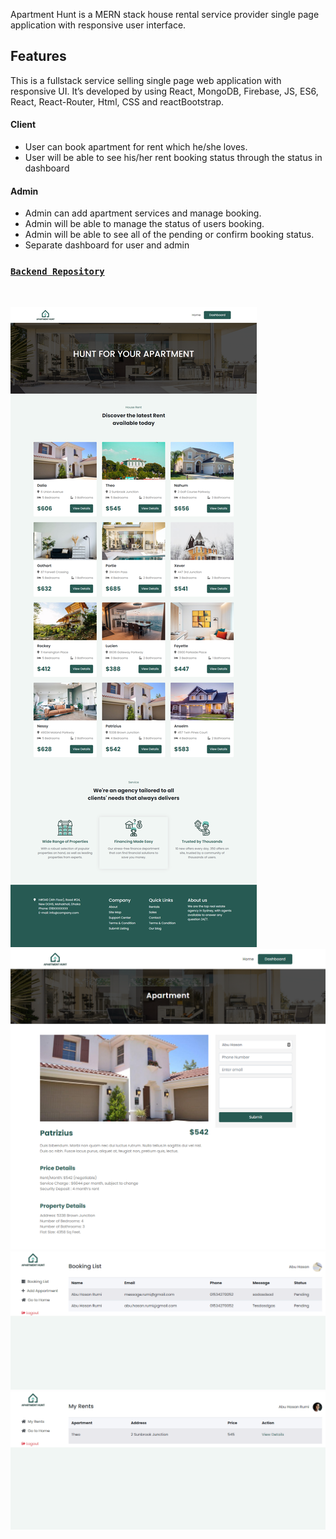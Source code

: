 Apartment Hunt is a MERN stack house rental service provider single page application with responsive user interface.

## Features
This is a fullstack service selling single page web application with responsive UI. It’s developed by using React, MongoDB, Firebase, JS, ES6, React, React-Router, Html, CSS and reactBootstrap.


#### Client 
- User can book apartment for rent which he/she loves. 
- User will be able to see his/her rent booking status through the status in dashboard

#### Admin
- Admin can add apartment services and manage booking.
- Admin will be able to manage the status of users booking.
- Admin will be able to see all of the pending or confirm booking status.
- Separate dashboard for user and admin


### [`Backend Repository`](https://github.com/readwanmd/Appartment-Hunt-Server)

<br />

![](src/Utility/Screenshots/home.png)
<br/>
![](src/Utility/Screenshots/details.png)
<br/>
![](src/Utility/Screenshots/admin.png)
<br/>
![](src/Utility/Screenshots/user.png)